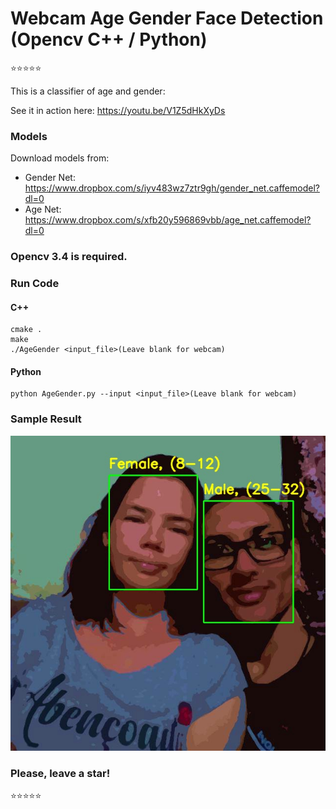 # Webcam Age Gender Face Detection (Opencv C++ / Python) 
:star::star::star::star::star: 

This is a classifier of age and gender:

See it in action here: https://youtu.be/V1Z5dHkXyDs

### Models
Download models from:

* Gender Net: https://www.dropbox.com/s/iyv483wz7ztr9gh/gender_net.caffemodel?dl=0
* Age Net: https://www.dropbox.com/s/xfb20y596869vbb/age_net.caffemodel?dl=0

### Opencv 3.4 is required.

### Run Code

#### C++
```
cmake .
make
./AgeGender <input_file>(Leave blank for webcam)
```

#### Python
```
python AgeGender.py --input <input_file>(Leave blank for webcam)
```
### Sample Result

![](https://github.com/RonnyldoSilva/Age-Gender-Face-Detection/blob/master/Images/alberto2.jpg)

### Please, leave a star! 

:star::star::star::star::star:

